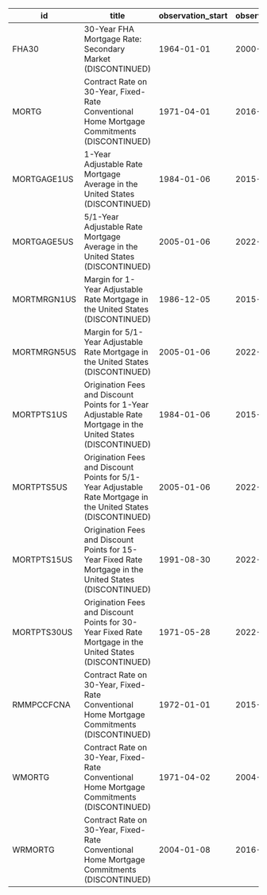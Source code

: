 | id          | title                                                                                                          | observation_start   | observation_end   |
|-------------|----------------------------------------------------------------------------------------------------------------|---------------------|-------------------|
| FHA30       | 30-Year FHA Mortgage Rate: Secondary Market (DISCONTINUED)                                                     | 1964-01-01          | 2000-06-01        |
| MORTG       | Contract Rate on 30-Year, Fixed-Rate Conventional Home Mortgage Commitments (DISCONTINUED)                     | 1971-04-01          | 2016-09-01        |
| MORTGAGE1US | 1-Year Adjustable Rate Mortgage Average in the United States (DISCONTINUED)                                    | 1984-01-06          | 2015-12-31        |
| MORTGAGE5US | 5/1-Year Adjustable Rate Mortgage Average in the United States (DISCONTINUED)                                  | 2005-01-06          | 2022-11-10        |
| MORTMRGN1US | Margin for 1-Year Adjustable Rate Mortgage in the United States (DISCONTINUED)                                 | 1986-12-05          | 2015-12-31        |
| MORTMRGN5US | Margin for 5/1-Year Adjustable Rate Mortgage in the United States (DISCONTINUED)                               | 2005-01-06          | 2022-11-10        |
| MORTPTS1US  | Origination Fees and Discount Points for 1-Year Adjustable Rate Mortgage in the United States (DISCONTINUED)   | 1984-01-06          | 2015-12-31        |
| MORTPTS5US  | Origination Fees and Discount Points for 5/1-Year Adjustable Rate Mortgage in the United States (DISCONTINUED) | 2005-01-06          | 2022-11-10        |
| MORTPTS15US | Origination Fees and Discount Points for 15-Year Fixed Rate Mortgage in the United States (DISCONTINUED)       | 1991-08-30          | 2022-11-10        |
| MORTPTS30US | Origination Fees and Discount Points for 30-Year Fixed Rate Mortgage in the United States (DISCONTINUED)       | 1971-05-28          | 2022-11-10        |
| RMMPCCFCNA  | Contract Rate on 30-Year, Fixed-Rate Conventional Home Mortgage Commitments (DISCONTINUED)                     | 1972-01-01          | 2015-01-01        |
| WMORTG      | Contract Rate on 30-Year, Fixed-Rate Conventional Home Mortgage Commitments (DISCONTINUED)                     | 1971-04-02          | 2004-01-02        |
| WRMORTG     | Contract Rate on 30-Year, Fixed-Rate Conventional Home Mortgage Commitments (DISCONTINUED)                     | 2004-01-08          | 2016-10-06        |